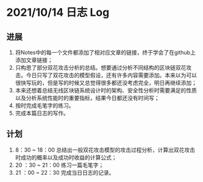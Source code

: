 # 2021/10/14 日志 Log

## 进展

1. 将Notes中的每一个文件都添加了相对应文章的链接，终于学会了在github上添加文章链接；
2. 只构思了部分双花攻击分析的总结。想要通过分析不同结构的区块链双花攻击。今日只写了双花攻击的模型假设，还有许多内容需要添加。本来以为可以很快写玩的，但是写的时候又总觉得很多都还没考虑完全，明日再继续添加；
3. 本来还想着总结无线区块链系统设计时的架构、安全性分析时需要满足的性质以及分析系统性能时的重要指标，结果今日都还没有时间写；
4. 按时完成毛笔字的练习。
5. 完成本篇日志的写作。

## 计划

1. 8：30 ~ 18：00 总结出一般双花攻击模型的攻击过程分析，计算出双花攻击时成功的概率以及成功时收益的计算公式；
2. 20 ：30 ~ 21：00 练习一篇毛笔字；
3. 21 ：00 ~ 22：30 完成当日日志的记录。